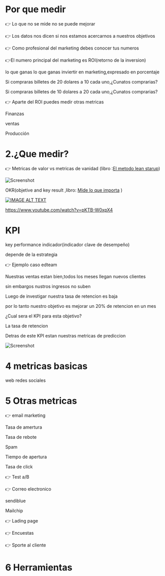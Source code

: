 # Por que medir
:point_right: Lo que no se mide no se puede mejorar

:point_right: Los datos nos dicen si nos estamos acercarnos a nuestros objetivos

:point_right: Como profesional del marketing debes conocer tus numeros

:point_right:El numero principal del marketing es ROI(retorno de la inversion)

lo que ganas lo que ganas inviertir en marketing,expresado en porcentaje

Si compraras billetes de 20 dolares a 10 cada uno,¿Cunatos comprarias?

Si compraras billetes de 10 dolares a 20 cada uno,¿Cunatos comprarias?

:point_right: Aparte del ROI puedes medir otras metricas

Finanzas 

ventas

Producción

# 2.¿Que medir?
:point_right:   Metricas de valor vs metricas de vanidad (libro :[El metodo lean starup](https://www.panamericana.com.co/el-metodo-lean-startup-531131/p))

![Screenshot](https://pin.it/1kFvNmb)

OKR(objetive and key result ,libro: [Mide lo que importa](https://www.panamericana.com.co/mide-lo-que-importa-578310/p) )

[![IMAGE ALT TEXT](http://img.youtube.com/vi/pKTB-W0xpX4/0.jpg)](http://www.youtube.com/watch?v=pKTB-W0xpX4 "Video Title")



https://www.youtube.com/watch?v=pKTB-W0xpX4

# KPI

key performance indicador(indicador clave de desempeño)

depende de la estrategia

:point_right: Ejemplo caso edteam

Nuestras ventas estan bien,todos los meses llegan nuevos clientes

sin embargos nustros ingresos no  suben

Luego de investigar nuestra tasa de retencion es baja

por lo tanto nuestro objetivo es mejorar un 20% de retencion en un mes

¿Cual sera el KPI para esta objetivo?

La tasa de retencion

Detras de este KPI estan nuestras metricas de prediccion 

![Screenshot](https://pbs.twimg.com/media/ECBdOKNUcAAezmJ?format=jpg&name=large)

# 4 metricas basicas

web
redes sociales

# 5  Otras metricas

 :point_right: email marketing
 
 Tasa de amertura
 
 Tasa de rebote
 
 Spam
 
 Tiempo de apertura
 
 Tasa de click
 
 :point_right: Test a/B
 
:point_right:  Correo electronico

sendiblue

Mailchip

:point_right: Lading page

:point_right: Encuestas

:point_right: Sporte al cliente

# 6 Herramientas
 
 
 


